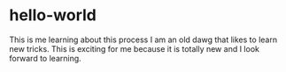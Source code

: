 # hello-world
This is me learning about this process 
I am an old dawg that likes to learn new tricks. This is exciting for me because it is totally new and I look forward to learning. 
